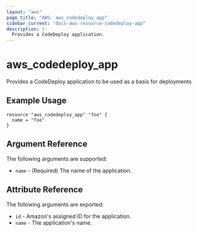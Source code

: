 ```yaml
---
layout: "aws"
page_title: "AWS: aws_codedeploy_app"
sidebar_current: "docs-aws-resource-codedeploy-app"
description: |-
  Provides a CodeDeploy application.
---
```


# aws_codedeploy_app

Provides a CodeDeploy application to be used as a basis for deployments

## Example Usage

```hcl
resource "aws_codedeploy_app" "foo" {
  name = "foo"
}
```

## Argument Reference

The following arguments are supported:

* `name` - (Required) The name of the application.

## Attribute Reference

The following arguments are exported:

* `id` - Amazon's assigned ID for the application.
* `name` - The application's name.
